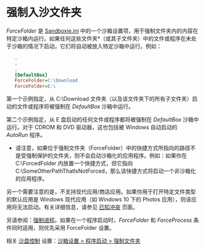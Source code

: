 # 强制入沙文件夹

_ForceFolder_ 是 [Sandboxie.ini](SandboxieIni.md) 中的一个沙箱设置项，用于强制文件夹内的内容在特定沙箱内运行。如果任何这些文件夹*（或其子文件夹）中的文件或程序在未处于沙箱的情况下启动，它们将自动被放入特定沙箱中运行。例如：

```ini
   .
   .
   .
   [DefaultBox]
   ForceFolder=C:\Download
   ForceFolder=E:\
```

第一个示例指定，从 C:\Download 文件夹（以及该文件夹下的所有子文件夹）启动的文件或程序将被强制在 _DefaultBox_ 沙箱中运行。

第二个示例指定，从 E 盘启动的任何文件或程序都将被强制在 _DefaultBox_ 沙箱中运行。对于 CDROM 和 DVD 驱动器，这也包括被 Windows 自动启动的 _AutoRun_ 程序。

* 请注意，如果位于强制文件夹（ForceFolder）中的快捷方式所指向的路径不是受强制保护的文件夹，则不会启动沙箱化的应用程序。例如：如果你在 C:\ForcedFolder 内放置一个快捷方式，但它指向 C:\SomeOtherPathThatIsNotForced，那么该快捷方式将启动一个非沙箱化的应用程序。

另一个需要注意的是，不支持现代应用/商店应用。如果你用于打开特定文件类型的默认应用是 Windows 现代应用（如 Windows 10 下的 Photos 应用），则该应用将无法启动。有关详细信息，请参见 [已知冲突](KnownConflicts.md#uwp--modern--microsoft-store-apps) 页面。

另请参阅：[强制进程](ForceProcess.md)。如果在一个程序启动时，_ForceFolder_ 和 _ForceProcess_ 条件同时适用，则优先采用 ForceFolder 设置。

相关 [沙盘控制](SandboxieControl.md) 设置：[沙箱设置 > 程序启动 > 强制文件夹](ProgramStartSettings.md#forced-folders)